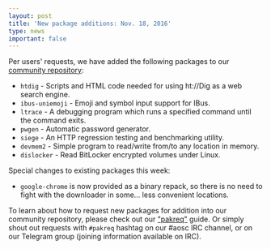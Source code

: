 ```yaml
---
layout: post
title: 'New package additions: Nov. 18, 2016'
type: news
important: false
---
```


Per users' requests, we have added the following packages to our [community repository](https://repo.aosc.io/):

- `htdig` - Scripts and HTML code needed for using ht://Dig as a web search engine.
- `ibus-uniemoji` - Emoji and symbol input support for IBus.
- `ltrace` - A debugging program which runs a specified command until the command exits.
- `pwgen` - Automatic password generator.
- `siege` - An HTTP regression testing and benchmarking utility.
- `devmem2` - Simple program to read/write from/to any location in memory.
- `dislocker` - Read BitLocker encrypted volumes under Linux.

Special changes to existing packages this week:

- `google-chrome` is now provided as a binary repack, so there is no need to fight with the downloader in some... less convenient locations.

To learn about how to request new packages for addition into our community repository, please check out our ["pakreq"](https://github.com/AOSC-Dev/aosc-os-abbs/blob/staging/CONTRIBUTING.md#hey-i-need-a-new-package) guide. Or simply shout out requests with `#pakreq` hashtag on our #aosc IRC channel, or on our Telegram group (joining information available on IRC).